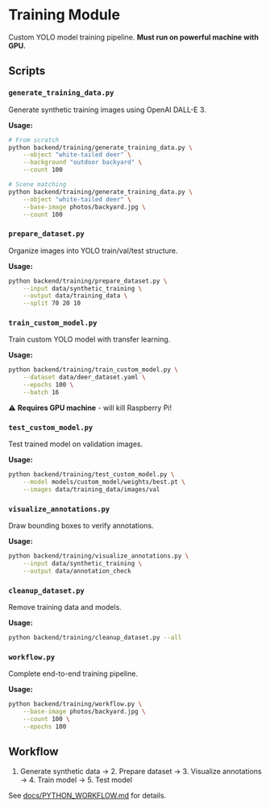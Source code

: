 # Training Module

Custom YOLO model training pipeline. **Must run on powerful machine with GPU.**

## Scripts

### `generate_training_data.py`
Generate synthetic training images using OpenAI DALL-E 3.

**Usage:**
```bash
# From scratch
python backend/training/generate_training_data.py \
    --object "white-tailed deer" \
    --background "outdoor backyard" \
    --count 100

# Scene matching
python backend/training/generate_training_data.py \
    --object "white-tailed deer" \
    --base-image photos/backyard.jpg \
    --count 100
```

### `prepare_dataset.py`
Organize images into YOLO train/val/test structure.

**Usage:**
```bash
python backend/training/prepare_dataset.py \
    --input data/synthetic_training \
    --output data/training_data \
    --split 70 20 10
```

### `train_custom_model.py`
Train custom YOLO model with transfer learning.

**Usage:**
```bash
python backend/training/train_custom_model.py \
    --dataset data/deer_dataset.yaml \
    --epochs 100 \
    --batch 16
```

⚠️ **Requires GPU machine** - will kill Raspberry Pi!

### `test_custom_model.py`
Test trained model on validation images.

**Usage:**
```bash
python backend/training/test_custom_model.py \
    --model models/custom_model/weights/best.pt \
    --images data/training_data/images/val
```

### `visualize_annotations.py`
Draw bounding boxes to verify annotations.

**Usage:**
```bash
python backend/training/visualize_annotations.py \
    --input data/synthetic_training \
    --output data/annotation_check
```

### `cleanup_dataset.py`
Remove training data and models.

**Usage:**
```bash
python backend/training/cleanup_dataset.py --all
```

### `workflow.py`
Complete end-to-end training pipeline.

**Usage:**
```bash
python backend/training/workflow.py \
    --base-image photos/backyard.jpg \
    --count 100 \
    --epochs 100
```

## Workflow

1. Generate synthetic data → 2. Prepare dataset → 3. Visualize annotations → 4. Train model → 5. Test model

See [docs/PYTHON_WORKFLOW.md](../../docs/PYTHON_WORKFLOW.md) for details.
